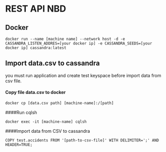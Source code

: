 # REST API NBD
## Docker
```
docker run --name [machine name] --network host -d -e CASSANDRA_LISTEN_ADDRES=[your docker ip] -e CASSANDRA_SEEDS=[your docker ip] cassandra:latest
```

## Import data.csv to cassandra
you must run application and create test keyspace before import data from csv file.
#### Copy file data.csv to docker
```
docker cp [data.csv path] [machine-name]:/[path]
```

####Run cqlsh
```
docker exec -it [machine-name] cqlsh
```

####Import data from CSV to cassandra
```aidl
COPY test.accidents FROM '[path-to-csv-file]' WITH DELIMITER=';' AND HEADER=TRUE;
```